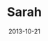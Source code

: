 ---
layout: media
category: media
title: "Sarah"
date: 2013-10-21
description: "Kingdom Come Story - Wk 1"
tag: 
 - kingdom-come
 - journey
 - story
video: "http://s3.amazonaws.com/crossroads-media/other-media/video/kingdom_come_wk1_intv_sarah.mp4"
video-poster: "http://s3.amazonaws.com/crossroads-media/images/ki_sarah_still.jpg"
---